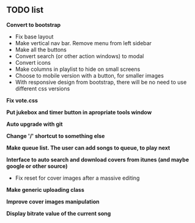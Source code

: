 ## TODO list

**Convert to bootstrap**
* Fix base layout
* Make vertical nav bar. Remove menu from left sidebar
* Make all the buttons
* Convert search (or other action windows) to modal
* Convert icons
* Make columns in playlist to hide on small screens
* Choose to mobile version with a button, for smaller images
* With responsive design from bootstrap, there will be no need to use different css versions

**Fix vote.css**

**Put jukebox and timer button in apropriate tools window**

**Auto upgrade with git**

**Change '/' shortcut to something else**

**Make queue list. The user can add songs to queue, to play next**

**Interface to auto search and download covers from itunes (and maybe google or other source)**
* Fix reset for cover images after a massive editing

**Make generic uploading class**

**Improve cover images manipulation**

**Display bitrate value of the current song**






